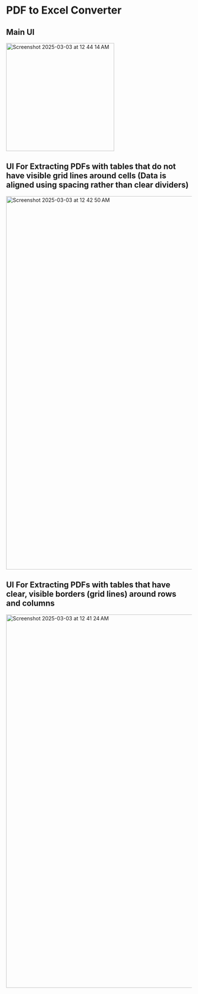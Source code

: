 # PDF to Excel Converter

## Main UI

<img width="293" alt="Screenshot 2025-03-03 at 12 44 14 AM" src="https://github.com/user-attachments/assets/75fb8e9c-e171-42f8-b40f-395a71eaa4ce" />



## UI For Extracting PDFs with tables that do not have visible grid lines around cells (Data is aligned using spacing rather than clear dividers)

<img width="1012" alt="Screenshot 2025-03-03 at 12 42 50 AM" src="https://github.com/user-attachments/assets/b7d11d18-d322-460e-a53d-5b04f27b49a1" />


## UI For Extracting PDFs with tables that have clear, visible borders (grid lines) around rows and columns

<img width="1012" alt="Screenshot 2025-03-03 at 12 41 24 AM" src="https://github.com/user-attachments/assets/a3736914-286a-4ab1-96a9-6bb3121f1792" />

